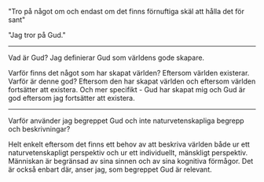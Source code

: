"Tro på något om och endast om det finns förnuftiga skäl att hålla det för sant"

"Jag tror på Gud." 

---

Vad är Gud? Jag definierar Gud som världens gode skapare.

Varför finns det något som har skapat världen? Eftersom världen existerar.
Varför är denne god? Eftersom den har skapat världen och eftersom världen fortsätter att existera.
Och mer specifikt - Gud har skapat mig och Gud är god eftersom jag fortsätter att existera.

---

Varför använder jag begreppet Gud och inte naturvetenskapliga begrepp och beskrivningar? 

Helt enkelt eftersom det finns ett behov av att beskriva världen både ur ett naturvetenskapligt perspektiv och ur ett individuellt, mänskligt perspektiv. Människan är begränsad av sina sinnen och av sina kognitiva förmågor. Det är också enbart där, anser jag, som begreppet Gud är relevant.

